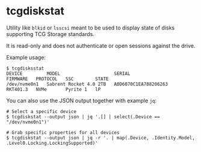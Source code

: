 # tcgdiskstat

Utility like `blkid` or `lsscsi` meant to be used to display state of
disks supporting TCG Storage standards.

It is read-only and does not authenticate or open sessions against the drive.

Example usage:

```
$ tcgdisksstat
DEVICE         MODEL                    SERIAL                 FIRMWARE   PROTOCOL   SSC        STATE
/dev/nvme0n1   Sabrent Rocket 4.0 2TB   A0D6070C1EA788206263   RKT401.3   NVMe       Pyrite 1   lP
```

You can also use the JSON output together with example `jq`:

```
# Select a specific device
$ tcgdiskstat --output json | jq '.[] | select(.Device == "/dev/nvme0n1")'

# Grab specific properties for all devices
$ tcgdiskstat --output json | jq -r '. | map(.Device, .Identity.Model, .Level0.Locking.LockingSupported)'
```
